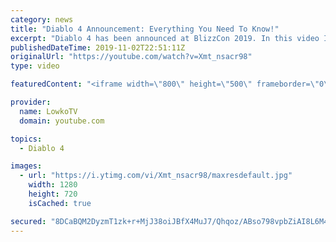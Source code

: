 ```yaml
---
category: news
title: "Diablo 4 Announcement: Everything You Need To Know!"
excerpt: "Diablo 4 has been announced at BlizzCon 2019. In this video I go over everything you need to know about this upcoming Blizzard Entertainment game."
publishedDateTime: 2019-11-02T22:51:11Z
originalUrl: "https://youtube.com/watch?v=Xmt_nsacr98"
type: video

featuredContent: "<iframe width=\"800\" height=\"500\" frameborder=\"0\" src=\"https://www.youtube.com/embed/Xmt_nsacr98\" allow=\"accelerometer; autoplay; encrypted-media; gyroscope; picture-in-picture\" allowfullscreen></iframe>"

provider:
  name: LowkoTV
  domain: youtube.com

topics:
  - Diablo 4

images:
  - url: "https://i.ytimg.com/vi/Xmt_nsacr98/maxresdefault.jpg"
    width: 1280
    height: 720
    isCached: true

secured: "8DCaBQM2DyzmT1zk+r+MjJ38oiJBfX4MuJ7/Qhqoz/ABso798vpbZiAI8L6M4kNLMQLGN0Me/NrUKc5A4Ecvx2774M1CDTWT3+mqtFBmov77MRpwzZky2N6UK5zG/pnImtsu/xEZAYMcPkuKbecVwjc537qYtbEAMoqSV0jvenSiJgTcJb4xd4cTLY5DEYxL9yCClS6CIqXJzM63M72WsOESb+bj/m2VednIuGqcswoFk4CA1Jf9hlsZZBHt/InNkqPkgYNeuhDlwZQ8OO35+Jw4/rKaDGt+7/0n6f5kckk5/gzLUm/UT9kqA4iydXqNGSBholCh08VoS7wY9ZHTT4RVo25T7+NYGDzYKrLlT3um49OvQ0OxYmuG6nm6gwAk5BhbbM6Saehbj6KA3BgZpxAS11/ApuRfz5M6kwDMrZE4Go0n3aOKvEG1a9UaLvtu;d/EOPjh6GLmHSEZEJ/g42A=="
---
```


